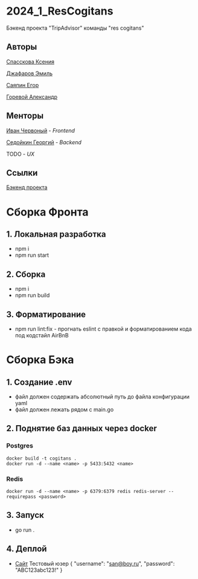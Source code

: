 # 2024_1_ResCogitans
Бэкенд проекта "TripAdvisor" команды "res cogitans"

## Авторы

[Спасскова Ксения](https://github.com/sp20ks)

[Джафаров Эмиль](https://github.com/MrDzhofik)

[Саяпин Егор](https://github.com/exg0rd)

[Горевой Александр](https://github.com/AlGrItm/)

## Менторы

[Иван Червоный](https://github.com/mzingwrld) - _Frontend_

[Седойкин Георгий](https://github.com/GeorgiyX) - _Backend_

TODO - _UX_

## Ссылки
[Бэкенд проекта](https://github.com/go-park-mail-ru/2024_1_ResCogitans)

# Сборка Фронта

## 1. Локальная разработка
* npm i
* npm run start

## 2. Сборка
* npm i
* npm run build

## 3. Форматирование 
* npm run lint:fix - прогнать eslint с правкой и форматированием кода под кодстайл AirBnB

# Сборка Бэка

## 1. Создание .env
* файл должен содержать абсолютный путь до файла конфигурации yaml
* файл должен лежать рядом с main.go

## 2. Поднятие баз данных через docker

### Postgres
`docker build -t cogitans .`<br>
`docker run -d --name <name> -p 5433:5432 <name>`

### Redis
`docker run -d --name <name> -p 6379:6379 redis redis-server --requirepass <password>`

## 3. Запуск
* go run .
## 4. Деплой
* [Сайт](http://jantugan.ru)
Тестовый юзер
{
"username": "san@boy.ru",
"password": "ABC123abc123!"
}
